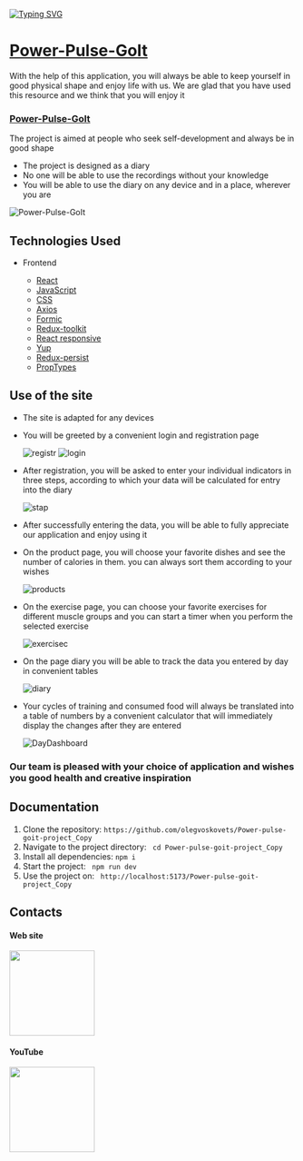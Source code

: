 [![Typing SVG](https://readme-typing-svg.herokuapp.com?color=%2336BCF7&lines=The+Wellness+Wizards+team+of+student+developers+welcomes+you+to+this+resource)](https://softryzen.com/)

# [Power-Pulse-GoIt](https://sat98ram.github.io/power-pulse-goit/)

With the help of this application, you will always be able to keep yourself in good physical shape and enjoy life with us. We are glad that you have used this resource and we think that you will enjoy it

### [Power-Pulse-GoIt](https://sat98ram.github.io/power-pulse-goit/)

The project is aimed at people who seek self-development and always be in good shape

- The project is designed as a diary
- No one will be able to use the recordings without your knowledge
- You will be able to use the diary on any device and in a place, wherever you are

![Power-Pulse-GoIt](./src//assets/images/power_pulse.jpg)

## Technologies Used

- Frontend

  - [React](https://uk.legacy.reactjs.org/)
  - [JavaSсript](https://uk.javascript.info/)
  - [CSS](https://developer.mozilla.org/ru/docs/Learn/Getting_started_with_the_web/CSS_basics)
  - [Axios](https://axios-http.com/)
  - [Formic](https://formik.org/)
  - [Redux-toolkit](https://redux-toolkit.js.org/)
  - [React responsive](https://www.npmjs.com/package/react-responsive)
  - [Yup](https://www.npmjs.com/package/yup)
  - [Redux-persist](https://www.npmjs.com/package/redux-persist)
  - [PropTypes](https://www.npmjs.com/package/prop-types)

## Use of the site

- The site is adapted for any devices
- You will be greeted by a convenient login and registration page

  ![registr](./src//assets//images/registracion.jpg) ![login](./src//assets//images/login.jpg)

- After registration, you will be asked to enter your individual indicators in three steps, according to which your data will be calculated for entry into the diary

  ![stap](./src//assets//images/stap.jpg)

- After successfully entering the data, you will be able to fully appreciate our application and enjoy using it
- On the product page, you will choose your favorite dishes and see the number of calories in them. you can always sort them according to your wishes

  ![products](./src//assets//images/products.jpg)

- On the exercise page, you can choose your favorite exercises for different muscle groups and you can start a timer when you perform the selected exercise

  ![exercisec](./src//assets//images/exercices.jpg)

- On the page diary you will be able to track the data you entered by day in convenient tables

  ![diary](./src//assets//images/diary.jpg)

- Your cycles of training and consumed food will always be translated into a table of numbers by a convenient calculator that will immediately display the changes after they are entered

  ![DayDashboard](./src//assets//images/dayDashboard.jpg)

### Our team is pleased with your choice of application and wishes you good health and creative inspiration

## Documentation

1. Clone the repository: `https://github.com/olegvoskovets/Power-pulse-goit-project_Copy`
2. Navigate to the project directory: ` cd Power-pulse-goit-project_Copy`
3. Install all dependencies: `npm i`
4. Start the project: ` npm run dev`
5. Use the project on: ` http://localhost:5173/Power-pulse-goit-project_Copy`

## Contacts

#### Web site

[<img src="./src//assets//images/goIt.jpg" width="150"/>](https://html.m.goit.global/ua/a/?utm_source=google&utm_medium=cpc&utm_campaign={campaign_name}&utm_term=154975695588||go%20it&utm_content=649512770761&gad=1&gclid=Cj0KCQjwxuCnBhDLARIsAB-cq1oKZ8cEvmFEOT5daxsxyc4EHKpBOZ7ra8GLbpldA0IM9ObrdscYuRcaAgmCEALw_wcB)

#### YouTube

[<img src="./src//assets//images/goIt2.png" width="150"/>](https://www.youtube.com/c/GoIT)
